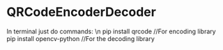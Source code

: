 # QRCodeEncoderDecoder

In terminal just do commands: \n
pip install qrcode        //For encoding library
pip install opencv-python //For the decoding library

